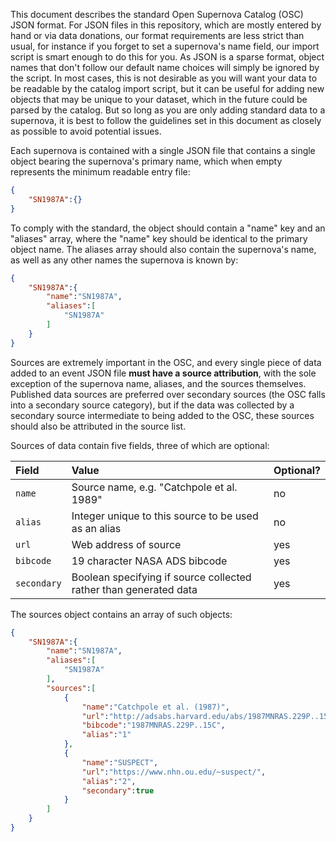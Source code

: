 This document describes the standard Open Supernova Catalog (OSC) JSON format. For JSON files in this repository, which are mostly entered by hand or via data donations, our format requirements are less strict than usual, for instance if you forget to set a supernova's name field, our import script is smart enough to do this for you. As JSON is a sparse format, object names that don't follow our default name choices will simply be ignored by the script. In most cases, this is not desirable as you will want your data to be readable by the catalog import script, but it can be useful for adding new objects that may be unique to your dataset, which in the future could be parsed by the catalog. But so long as you are only adding standard data to a supernova, it is best to follow the guidelines set in this document as closely as possible to avoid potential issues.

Each supernova is contained with a single JSON file that contains a single object bearing the supernova's primary name, which when empty represents the minimum readable entry file:

```JSON
{
	"SN1987A":{}
}
```

To comply with the standard, the object should contain a "name" key and an "aliases" array, where the "name" key should be identical to the primary object name. The aliases array should also contain the supernova's name, as well as any other names the supernova is known by:

```JSON
{
	"SN1987A":{
		"name":"SN1987A",
		"aliases":[
			"SN1987A"
		]
	}
}
```

Sources are extremely important in the OSC, and every single piece of data added to an event JSON file **must have a source attribution**, with the sole exception of the supernova name, aliases, and the sources themselves. Published data sources are preferred over secondary sources (the OSC falls into a secondary source category), but if the data was collected by a secondary source intermediate to being added to the OSC, these sources should also be attributed in the source list.

Sources of data contain five fields, three of which are optional:

| Field | Value | Optional?
| :--- | :--- | :---
`name` | Source name, e.g. "Catchpole et al. 1989" | no
`alias` | Integer unique to this source to be used as an alias | no
`url` | Web address of source | yes
`bibcode` | 19 character NASA ADS bibcode | yes
`secondary` | Boolean specifying if source collected rather than generated data | yes

The sources object contains an array of such objects:

```JSON
{
	"SN1987A":{
		"name":"SN1987A",
		"aliases":[
			"SN1987A"
		],
		"sources":[
			{
				"name":"Catchpole et al. (1987)",
				"url":"http://adsabs.harvard.edu/abs/1987MNRAS.229P..15C",
				"bibcode":"1987MNRAS.229P..15C",
				"alias":"1"
			},
			{
				"name":"SUSPECT",
				"url":"https://www.nhn.ou.edu/~suspect/",
				"alias":"2",
				"secondary":true
			}
		]
	}
}
```
